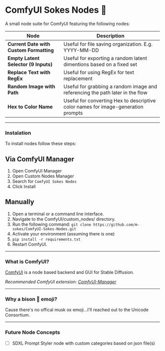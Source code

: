 ComfyUI Sokes Nodes 🦬
=======
A small node suite for ComfyUI featuring the following nodes:

| Node | Description |
| --- | --- |
| **Current Date with Custom Formatting** | Useful for file saving organization. E.g. YYYY-MM-DD |
| **Empty Latent Selector (9 Inputs)** | Useful for exporting a random latent dimentions based on a fixed set |
| **Replace Text with RegEx** | Useful for using RegEx for text replacement |
| **Random Image with Path** | Useful for grabbing a random image and referencing the path later in the flow |
| **Hex to Color Name** | Useful for converting Hex to descriptive color names for image-generation prompts |

---

### Instalation

To install nodes follow these steps:

## Via ComfyUI Manager
1. Open ComfyUI Manager
2. Open Custom Nodes Manager
3. Search for ```ComfyUI Sokes Nodes```
4. Click Install

## Manually
1. Open a terminal or a command line interface.
2. Navigate to the ComfyUI/custom_nodes/ directory.
3. Run the following command: ```git clone https://github.com/m-sokes/ComfyUI-Sokes-Nodes.git```
4. Activate your environment (assuming there is one)
5. ```pip install -r requirements.txt```
6. Restart ComfyUI.

---

### What is ComfyUI?

[ComfyUI](https://github.com/comfyanonymous/ComfyUI) is a node based backend and GUI for Stable Diffusion.

*Recommended ComfyUI extension: [ComfyUI-Manager](https://github.com/ltdrdata/ComfyUI-Manager)*

---

### Why a bison 🦬 emoji?

Cause there's no offical musk ox emoji...I'll reached out to the Unicode Consortium.

---

### Future Node Concepts
- [ ] SDXL Prompt Styler node with custom categories based on json file(s)
